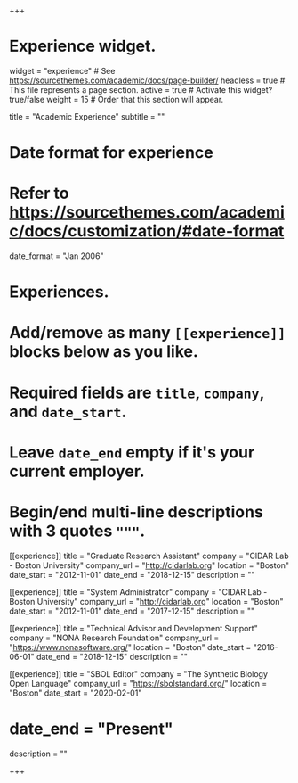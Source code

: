 +++
# Experience widget.
widget = "experience"  # See https://sourcethemes.com/academic/docs/page-builder/
headless = true  # This file represents a page section.
active = true  # Activate this widget? true/false
weight = 15  # Order that this section will appear.

title = "Academic Experience"
subtitle = ""

# Date format for experience
#   Refer to https://sourcethemes.com/academic/docs/customization/#date-format
date_format = "Jan 2006"

# Experiences.
#   Add/remove as many `[[experience]]` blocks below as you like.
#   Required fields are `title`, `company`, and `date_start`.
#   Leave `date_end` empty if it's your current employer.
#   Begin/end multi-line descriptions with 3 quotes `"""`.
[[experience]]
  title = "Graduate Research Assistant"
  company = "CIDAR Lab - Boston University"
  company_url = "http://cidarlab.org"
  location = "Boston"
  date_start = "2012-11-01"
  date_end = "2018-12-15"
  description = ""

[[experience]]
  title = "System Administrator"
  company = "CIDAR Lab - Boston University"
  company_url = "http://cidarlab.org"
  location = "Boston"
  date_start = "2012-11-01"
  date_end = "2017-12-15"
  description = ""

[[experience]]
  title = "Technical Advisor and Development Support"
  company = "NONA Research Foundation"
  company_url = "https://www.nonasoftware.org/"
  location = "Boston"
  date_start = "2016-06-01"
  date_end = "2018-12-15"
  description = ""

[[experience]]
  title = "SBOL Editor"
  company = "The Synthetic Biology Open Language"
  company_url = "https://sbolstandard.org/"
  location = "Boston"
  date_start = "2020-02-01"
#  date_end = "Present"
  description = ""

+++
